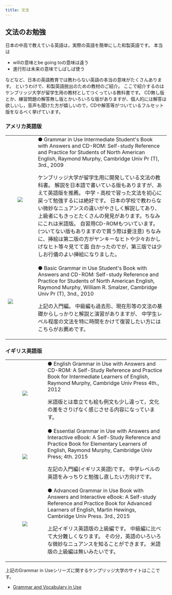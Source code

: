 ```yaml
---
title: 文法
---
```


## 文法のお勉強 

日本の中高で教えている英語は，実際の英語を簡単にした和製英語です。
本当は
- willの意味とbe going toの意味は違う
- 進行形は未来の意味でしばしば使う

などなど、日本の英語教育では教わらない英語の本当の意味がたくさんあります。
というわけで、和製英語脱出のための教材のご紹介。
ここで紹介するのはケンブリッジ大学が留学生用の教材としてつくっている教科書です。
CD無し版とか、練習問題の解答無し版とかいろいろな版がありますが、個人的には解答は欲しいし，音声も聞けた方が嬉しいので，CDや解答等がついているフルセット版をなるべく挙げています。

### アメリカ英語版
<table>
<tr><td width=120 align=center>
<a rel="nofollow" href="http://www.amazon.co.jp/gp/product/0521734770/ref=as_li_ss_il?ie=UTF8&camp=247&creative=7399&creativeASIN=0521734770&linkCode=as2&tag=tujp-22"><img border="0" src="http://ws-fe.amazon-adsystem.com/widgets/q?_encoding=UTF8&ASIN=0521734770&Format=_SL160_&ID=AsinImage&MarketPlace=JP&ServiceVersion=20070822&WS=1&tag=tujp-22" ></a><img src="http://ir-jp.amazon-adsystem.com/e/ir?t=tujp-22&l=as2&o=9&a=0521734770" width="1" height="1" border="0" alt="" style="border:none !important; margin:0px !important;" />
</td><td width=600>
● Grammar in Use Intermediate Student's Book with Answers and CD-ROM: Self-study Reference and Practice for Students of North American English,
Raymond Murphy, Cambridge Univ Pr (T), 3rd., 2009
<p>
ケンブリッジ大学が留学生用に開発している文法の教科書。
解説を日本語で書いている版もありますが、あえて英語版を推薦。
中学・高校で習った文法を初心に戻って勉強するには絶好です。
日本の学校で教わらない微妙なニュアンスの違いがやさしく解説してあり、
上級者にもきっとたくさんの発見があります。ちなみにこれは米語版。
自習用CD-ROMもついています。(ついてない版もありますので買う際は要注意)
ちなみに、挿絵は第二版の方がヤンキーなヒトや少々おかしげなヒト等々見てて面
白かったのでが，第三版では少しお行儀のよい挿絵になりました。
</td>
</tr>
<tr>
<td width=120>
<a rel="nofollow" href="http://www.amazon.co.jp/gp/product/0521133343/ref=as_li_ss_il?ie=UTF8&camp=247&creative=7399&creativeASIN=0521133343&linkCode=as2&tag=tujp-22"><img border="0" src="http://ws-fe.amazon-adsystem.com/widgets/q?_encoding=UTF8&ASIN=0521133343&Format=_SL160_&ID=AsinImage&MarketPlace=JP&ServiceVersion=20070822&WS=1&tag=tujp-22" ></a><img src="http://ir-jp.amazon-adsystem.com/e/ir?t=tujp-22&l=as2&o=9&a=0521133343" width="1" height="1" border="0" alt="" style="border:none !important; margin:0px !important;" />
</td><td width=400>
● Basic Grammar in Use Student's Book with Answers and CD-ROM: Self-study Reference and Practice for Students of North American English, 
Raymond Murphy, William R. Smalzer, Cambridge Univ Pr (T), 3nd., 2010
<p>
上記の入門編。
中級編も過去形、現在形等の文法の基礎からしっかりと解説と演習がありますが、
中学生レベル程度の文法を特に時間をかけて復習したい方にはこちらがお薦めです。
</td></tr>
</table>


### イギリス英語版
<table>
<tr><td width=120 align=center>
<a rel="nofollow" href="http://www.amazon.co.jp/gp/product/052118939X/ref=as_li_ss_il?ie=UTF8&camp=247&creative=7399&creativeASIN=052118939X&linkCode=as2&tag=tujp-22"><img border="0" src="http://ws-fe.amazon-adsystem.com/widgets/q?_encoding=UTF8&ASIN=052118939X&Format=_SL160_&ID=AsinImage&MarketPlace=JP&ServiceVersion=20070822&WS=1&tag=tujp-22" ></a><img src="http://ir-jp.amazon-adsystem.com/e/ir?t=tujp-22&l=as2&o=9&a=052118939X" width="1" height="1" border="0" alt="" style="border:none !important; margin:0px !important;" />
</td><td width=400>
● English Grammar in Use with Answers and CD-ROM: A Self-Study Reference and Practice Book for Intermediate Learners of English, 
Raymond Murphy, Cambridge Univ Press 4th., 2012
<p>
米語版とは章立ても絵も例文も少し違って，文化の差をさりげなく感じさせる内容になっています。
</td></tr>
<tr><td width=120 align=center>
<a rel="nofollow" href="http://www.amazon.co.jp/gp/product/1107480531/ref=as_li_ss_il?ie=UTF8&camp=247&creative=7399&creativeASIN=1107480531&linkCode=as2&tag=tujp-22"><img border="0" src="http://ws-fe.amazon-adsystem.com/widgets/q?_encoding=UTF8&ASIN=1107480531&Format=_SL160_&ID=AsinImage&MarketPlace=JP&ServiceVersion=20070822&WS=1&tag=tujp-22" ></a><img src="http://ir-jp.amazon-adsystem.com/e/ir?t=tujp-22&l=as2&o=9&a=1107480531" width="1" height="1" border="0" alt="" style="border:none !important; margin:0px !important;" />
</td><td width=400>
● Essential Grammar in Use with Answers and Interactive eBook: A Self-Study Reference and Practice Book for Elementary Learners of English, 
Raymond Murphy, Cambridge Univ Press; 4th. 2015
<p>
左記の入門編(イギリス英語)です。
中学レベルの英語をみっちりと勉強し直したい方向けです。
</td></tr>
<tr>
<td width=120 align=center>
<a rel="nofollow" href="http://www.amazon.co.jp/gp/product/1107539307/ref=as_li_ss_il?ie=UTF8&camp=247&creative=7399&creativeASIN=1107539307&linkCode=as2&tag=tujp-22"><img border="0" src="http://ws-fe.amazon-adsystem.com/widgets/q?_encoding=UTF8&ASIN=1107539307&Format=_SL160_&ID=AsinImage&MarketPlace=JP&ServiceVersion=20070822&WS=1&tag=tujp-22" ></a><img src="http://ir-jp.amazon-adsystem.com/e/ir?t=tujp-22&l=as2&o=9&a=1107539307" width="1" height="1" border="0" alt="" style="border:none !important; margin:0px !important;" />
</td><td width=400>
● Advanced Grammar in Use Book with Answers and Interactive eBook: A Self-study Reference and Practice Book for Advanced Learners of English, 
Martin Hewings, Cambridge Univ Press. 3rd., 2015
<p>
上記イギリス英語版の上級編です。
中級編に比べて大分難しくなります。
その分，英語のいろいろな微妙なニュアンスを知ることができます。
米語版の上級編は無いみたいです。
</td>
</tr>
</table>

上記のGrammar in Useシリーズに関するケンプリッジ大学のサイトはここです。
- [Grammar and Vocabulary in Use](http://www.cambridge.org/elt/catalogue/catalogue.asp?cid=43)
